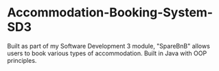 # Accommodation-Booking-System-SD3
Built as part of my Software Development 3 module, "SpareBnB" allows users to book various types of accommodation. Built in Java with OOP principles.
